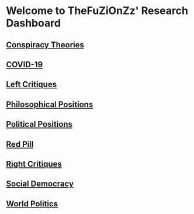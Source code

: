 # Welcome to TheFuZiOnZz' Research Dashboard
## [Conspiracy Theories](Conspiracy%20Theories)  
## [COVID-19](COVID-19/COVID-19)  
## [Left Critiques](Left%20Critiques)  
## [Philosophical Positions](Philosophical%20Positions)  
## [Political Positions](Political%20Positions)  
## [Red Pill](Red%20Pill/Red%20Pill)  
## [Right Critiques](Right%20Critiques)  
## [Social Democracy](Social%20Democracy/Social%20Democracy)  
## [World Politics](World%20Politics/World%20Politics)  